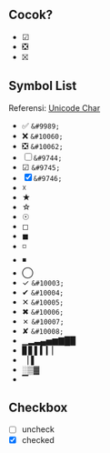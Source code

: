 ## Cocok?

- &#09745;
- &#10062;
- &#09949;

## Symbol List

Referensi: [Unicode Char](https://www.rapidtables.com/code/text/unicode-characters.html)

- &#9989; `&#9989;`
- &#10060; `&#10060;`
- &#10062; `&#10062;`
- &#9744; `&#9744;`
- &#9745; `&#9745;`
- &#9746; `&#9746;`
- &#9747;
- &#9733;
- &#9734;
- &#9737;
- &#9723;
- &#9724;
- &#9725;
- &#9726;
- &#9711;
- &#10003; `&#10003;`
- &#10004; `&#10004;`
- &#10005; `&#10005;`
- &#10006; `&#10006;`
- &#10007; `&#10007;`
- &#10008; `&#10008;`
- &#9601;&#9602;&#9603;&#9604;&#9605;&#9606;&#9607;&#9608;&#9609;
- &#9610;&#9611;&#9612;&#9613;&#9614;&#9615;
- &#9621;&#9616;
- &#9617;&#9618;&#9619;
- &#9620;

## Checkbox

- [ ] uncheck
- [x] checked
